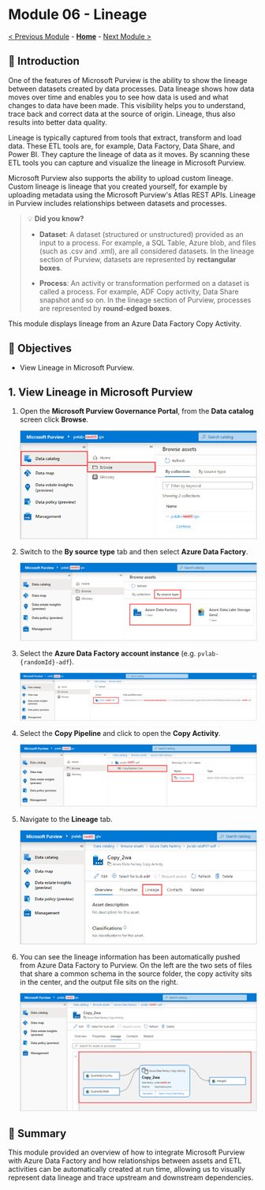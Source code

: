 # Module 06 - Lineage

[< Previous Module](../modules/module05.md) - **[Home](../README.md)** - [Next Module >](../modules/module07.md)

## :loudspeaker: Introduction

One of the features of Microsoft Purview is the ability to show the lineage between datasets created by data processes. Data lineage shows how data moves over time and enables you to see how data is used and what changes to data have been made. This visibility helps you to understand, trace back and correct data at the source of origin. Lineage, thus also results into better data quality.

Lineage is typically captured from tools that extract, transform and load data. These ETL tools are, for example, Data Factory, Data Share, and Power BI. They capture the lineage of data as it moves. By scanning these ETL tools you can capture and visualize the lineage in Microsoft Purview.

Microsoft Purview also supports the ability to upload custom lineage. Custom lineage is lineage that you created yourself, for example by uploading metadata using the Microsoft Purview's Atlas REST APIs. Lineage in Purview includes relationships between datasets and processes.

> :bulb: **Did you know?**
>
> * **Dataset**: A dataset (structured or unstructured) provided as an input to a process. For example, a SQL Table, Azure blob, and files (such as .csv and .xml), are all considered datasets. In the lineage section of Purview, datasets are represented by **rectangular boxes**.
>
> * **Process**: An activity or transformation performed on a dataset is called a process. For example, ADF Copy activity, Data Share snapshot and so on. In the lineage section of Purview, processes are represented by **round-edged boxes**.

This module displays lineage from an Azure Data Factory Copy Activity.

## :dart: Objectives

* View Lineage in Microsoft Purview.

## 1. View Lineage in Microsoft Purview

1. Open the **Microsoft Purview Governance Portal**, from the **Data catalog** screen click **Browse**.

    ![ALT](../images/module06/06.29-purview-browse.png)

2. Switch to the **By source type** tab and then select **Azure Data Factory**.

    ![ALT](../images/module06/06.30-browse-adf.png)

3. Select the **Azure Data Factory account instance** (e.g. `pvlab-{randomId}-adf`).

    ![ALT](../images/module06/06.31-browse-instance.png)

4. Select the **Copy Pipeline** and click to open the **Copy Activity**.

    ![ALT](../images/module06/06.32-browse-pipeline.png)

5. Navigate to the **Lineage** tab.

    ![ALT](../images/module06/06.33-browse-asset.png)

6. You can see the lineage information has been automatically pushed from Azure Data Factory to Purview. On the left are the two sets of files that share a common schema in the source folder, the copy activity sits in the center, and the output file sits on the right.

    ![ALT](../images/module06/06.34-browse-lineage.png)

## :tada: Summary

This module provided an overview of how to integrate Microsoft Purview with Azure Data Factory and how relationships between assets and ETL activities can be automatically created at run time, allowing us to visually represent data lineage and trace upstream and downstream dependencies.
